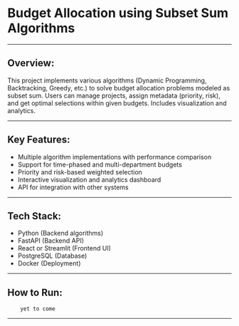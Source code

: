 # Budget Allocation using Subset Sum Algorithms

---

## Overview:

This project implements various algorithms (Dynamic Programming, Backtracking, Greedy, etc.) to solve budget allocation problems modeled as subset sum. Users can manage projects, assign metadata (priority, risk), and get optimal selections within given budgets. Includes visualization and analytics.

---

## Key Features:

- Multiple algorithm implementations with performance comparison
- Support for time-phased and multi-department budgets
- Priority and risk-based weighted selection
- Interactive visualization and analytics dashboard
- API for integration with other systems

---

## Tech Stack:

- Python (Backend algorithms)
- FastAPI (Backend API)
- React or Streamlit (Frontend UI)
- PostgreSQL (Database)
- Docker (Deployment)

---

## How to Run:
```
    yet to come
```

---

